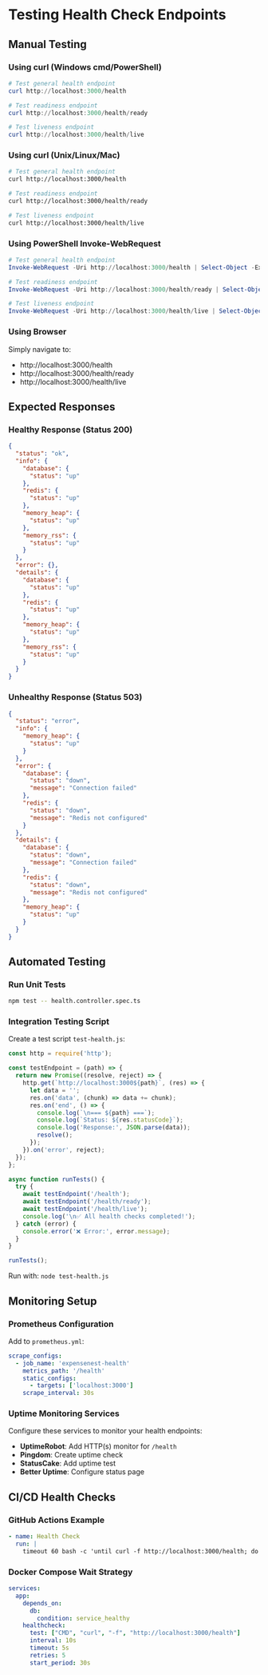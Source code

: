 # Testing Health Check Endpoints

## Manual Testing

### Using curl (Windows cmd/PowerShell)

```powershell
# Test general health endpoint
curl http://localhost:3000/health

# Test readiness endpoint
curl http://localhost:3000/health/ready

# Test liveness endpoint
curl http://localhost:3000/health/live
```

### Using curl (Unix/Linux/Mac)

```bash
# Test general health endpoint
curl http://localhost:3000/health

# Test readiness endpoint
curl http://localhost:3000/health/ready

# Test liveness endpoint
curl http://localhost:3000/health/live
```

### Using PowerShell Invoke-WebRequest

```powershell
# Test general health endpoint
Invoke-WebRequest -Uri http://localhost:3000/health | Select-Object -Expand Content

# Test readiness endpoint
Invoke-WebRequest -Uri http://localhost:3000/health/ready | Select-Object -Expand Content

# Test liveness endpoint
Invoke-WebRequest -Uri http://localhost:3000/health/live | Select-Object -Expand Content
```

### Using Browser
Simply navigate to:
- http://localhost:3000/health
- http://localhost:3000/health/ready
- http://localhost:3000/health/live

## Expected Responses

### Healthy Response (Status 200)
```json
{
  "status": "ok",
  "info": {
    "database": {
      "status": "up"
    },
    "redis": {
      "status": "up"
    },
    "memory_heap": {
      "status": "up"
    },
    "memory_rss": {
      "status": "up"
    }
  },
  "error": {},
  "details": {
    "database": {
      "status": "up"
    },
    "redis": {
      "status": "up"
    },
    "memory_heap": {
      "status": "up"
    },
    "memory_rss": {
      "status": "up"
    }
  }
}
```

### Unhealthy Response (Status 503)
```json
{
  "status": "error",
  "info": {
    "memory_heap": {
      "status": "up"
    }
  },
  "error": {
    "database": {
      "status": "down",
      "message": "Connection failed"
    },
    "redis": {
      "status": "down",
      "message": "Redis not configured"
    }
  },
  "details": {
    "database": {
      "status": "down",
      "message": "Connection failed"
    },
    "redis": {
      "status": "down",
      "message": "Redis not configured"
    },
    "memory_heap": {
      "status": "up"
    }
  }
}
```

## Automated Testing

### Run Unit Tests
```bash
npm test -- health.controller.spec.ts
```

### Integration Testing Script

Create a test script `test-health.js`:

```javascript
const http = require('http');

const testEndpoint = (path) => {
  return new Promise((resolve, reject) => {
    http.get(`http://localhost:3000${path}`, (res) => {
      let data = '';
      res.on('data', (chunk) => data += chunk);
      res.on('end', () => {
        console.log(`\n=== ${path} ===`);
        console.log(`Status: ${res.statusCode}`);
        console.log('Response:', JSON.parse(data));
        resolve();
      });
    }).on('error', reject);
  });
};

async function runTests() {
  try {
    await testEndpoint('/health');
    await testEndpoint('/health/ready');
    await testEndpoint('/health/live');
    console.log('\n✅ All health checks completed!');
  } catch (error) {
    console.error('❌ Error:', error.message);
  }
}

runTests();
```

Run with: `node test-health.js`

## Monitoring Setup

### Prometheus Configuration

Add to `prometheus.yml`:

```yaml
scrape_configs:
  - job_name: 'expensenest-health'
    metrics_path: '/health'
    static_configs:
      - targets: ['localhost:3000']
    scrape_interval: 30s
```

### Uptime Monitoring Services

Configure these services to monitor your health endpoints:
- **UptimeRobot**: Add HTTP(s) monitor for `/health`
- **Pingdom**: Create uptime check
- **StatusCake**: Add uptime test
- **Better Uptime**: Configure status page

## CI/CD Health Checks

### GitHub Actions Example

```yaml
- name: Health Check
  run: |
    timeout 60 bash -c 'until curl -f http://localhost:3000/health; do sleep 2; done'
```

### Docker Compose Wait Strategy

```yaml
services:
  app:
    depends_on:
      db:
        condition: service_healthy
    healthcheck:
      test: ["CMD", "curl", "-f", "http://localhost:3000/health"]
      interval: 10s
      timeout: 5s
      retries: 5
      start_period: 30s
```

